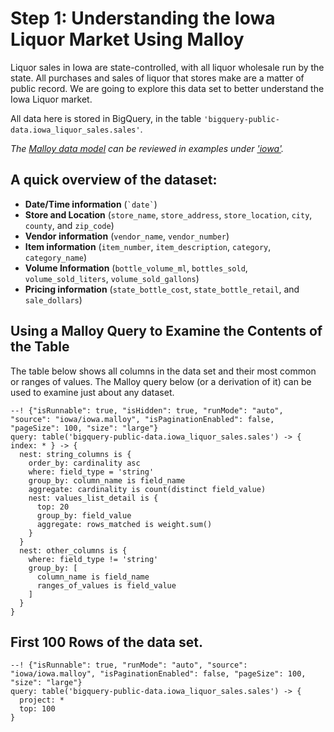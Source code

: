 # Step 1: Understanding the Iowa Liquor Market Using Malloy
Liquor sales in Iowa are state-controlled, with all liquor wholesale run by the state. All purchases and sales of liquor that stores make are a matter of public record. We are going to explore this data set to better understand the Iowa Liquor market.

All data here is stored in BigQuery, in the table `'bigquery-public-data.iowa_liquor_sales.sales'`.

_The [Malloy data model](source.md) can be reviewed in examples under ['iowa'](https://github.com/looker-open-source/malloy/blob/docs-release/samples/iowa/iowa.malloy)._

## A quick overview of the dataset:

* **Date/Time information** (`` `date` ``)
* **Store and Location** (`store_name`, `store_address`, `store_location`, `city`, `county`, and `zip_code`)
* **Vendor information** (`vendor_name`, `vendor_number`)
* **Item information** (`item_number`, `item_description`, `category`, `category_name`)
* **Volume Information** (`bottle_volume_ml`, `bottles_sold`, `volume_sold_liters`, `volume_sold_gallons`)
* **Pricing information** (`state_bottle_cost`, `state_bottle_retail`, and `sale_dollars`)

## Using a Malloy Query to Examine the Contents of the Table

The table below shows all columns in the data set and their most common or ranges of values. The Malloy query below (or a derivation of it) can be used to examine just about any dataset.

```malloy
--! {"isRunnable": true, "isHidden": true, "runMode": "auto", "source": "iowa/iowa.malloy", "isPaginationEnabled": false, "pageSize": 100, "size": "large"}
query: table('bigquery-public-data.iowa_liquor_sales.sales') -> { index: * } -> {
  nest: string_columns is {
    order_by: cardinality asc
    where: field_type = 'string'
    group_by: column_name is field_name
    aggregate: cardinality is count(distinct field_value)
    nest: values_list_detail is {
      top: 20
      group_by: field_value
      aggregate: rows_matched is weight.sum()
    }
  }
  nest: other_columns is {
    where: field_type != 'string'
    group_by: [
      column_name is field_name
      ranges_of_values is field_value
    ]
  }
}
```

## First 100 Rows of the data set.

```malloy
--! {"isRunnable": true, "runMode": "auto", "source": "iowa/iowa.malloy", "isPaginationEnabled": false, "pageSize": 100, "size": "large"}
query: table('bigquery-public-data.iowa_liquor_sales.sales') -> {
  project: *
  top: 100
}
```
